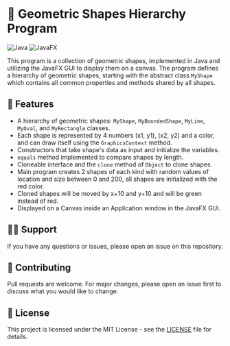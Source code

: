 <h1>📐 Geometric Shapes Hierarchy Program</h1>

<p>
  <img src="https://img.shields.io/badge/language-Java-orange.svg" alt="Java">
  <img src="https://img.shields.io/badge/GUI-JavaFX-blue.svg" alt="JavaFX">
</p>

<p>This program is a collection of geometric shapes, implemented in Java and utilizing the JavaFX GUI to display them on a canvas. The program defines a hierarchy of geometric shapes, starting with the abstract class <code>MyShape</code> which contains all common properties and methods shared by all shapes.</p>

<h2>🚀 Features</h2>

<ul>
  <li>A hierarchy of geometric shapes: <code>MyShape</code>, <code>MyBoundedShape</code>, <code>MyLine</code>, <code>MyOval</code>, and <code>MyRectangle</code> classes.</li>
  <li>Each shape is represented by 4 numbers (x1, y1), (x2, y2) and a color, and can draw itself using the <code>GraphicsContext</code> method.</li>
  <li>Constructors that take shape's data as input and initialize the variables.</li>
  <li><code>equals</code> method implemented to compare shapes by length.</li>
  <li>Cloneable interface and the <code>clone</code> method of <code>Object</code> to clone shapes.</li>
  <li>Main program creates 2 shapes of each kind with random values of location and size between 0 and 200, all shapes are initialized with the red color.</li>
  <li>Cloned shapes will be moved by x+10 and y+10 and will be green instead of red.</li>
  <li>Displayed on a Canvas inside an Application window in the JavaFX GUI.</li>
</ul>
</pre>
<h2>🙋‍♂️ Support</h2>
<p>If you have any questions or issues, please open an issue on this repository.</p>
<h2>🤝 Contributing</h2>
<p>Pull requests are welcome. For major changes, please open an issue first to discuss what you would like to change.</p>
<h2>📝 License</h2>
<p>This project is licensed under the MIT License - see the <a href="LICENSE">LICENSE</a> file for details.</p>
